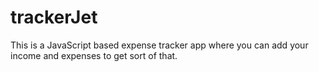 # trackerJet
This is a JavaScript based expense tracker app where you can add your income and expenses to get sort of that.
